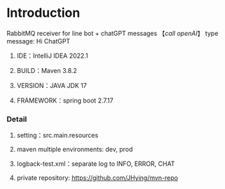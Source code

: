 # Introduction

RabbitMQ receiver for line bot + chatGPT messages
【*call openAI*】 type message: Hi ChatGPT

1. IDE：IntelliJ IDEA 2022.1

2. BUILD：Maven 3.8.2

3. VERSION：JAVA JDK 17

4. FRAMEWORK：spring boot 2.7.17

### Detail

1. setting：src.main.resources

2. maven multiple environments: dev, prod

3. logback-test.xml：separate log to INFO, ERROR, CHAT

4. private repository: https://github.com/JHying/mvn-repo